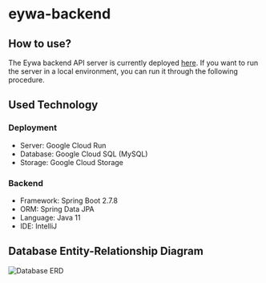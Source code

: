 # eywa-backend

## How to use?
The Eywa backend API server is currently deployed [here](https://eywa-server-cc6ds2skiq-du.a.run.app/).
If you want to run the server in a local environment, you can run it through the following procedure.

## Used Technology

### Deployment
- Server: Google Cloud Run
- Database: Google Cloud SQL (MySQL)
- Storage: Google Cloud Storage

### Backend
- Framework: Spring Boot 2.7.8
- ORM: Spring Data JPA
- Language: Java 11
- IDE: IntelliJ

## Database Entity-Relationship Diagram
![Database ERD](https://i.imgur.com/CupwVoz.png)
